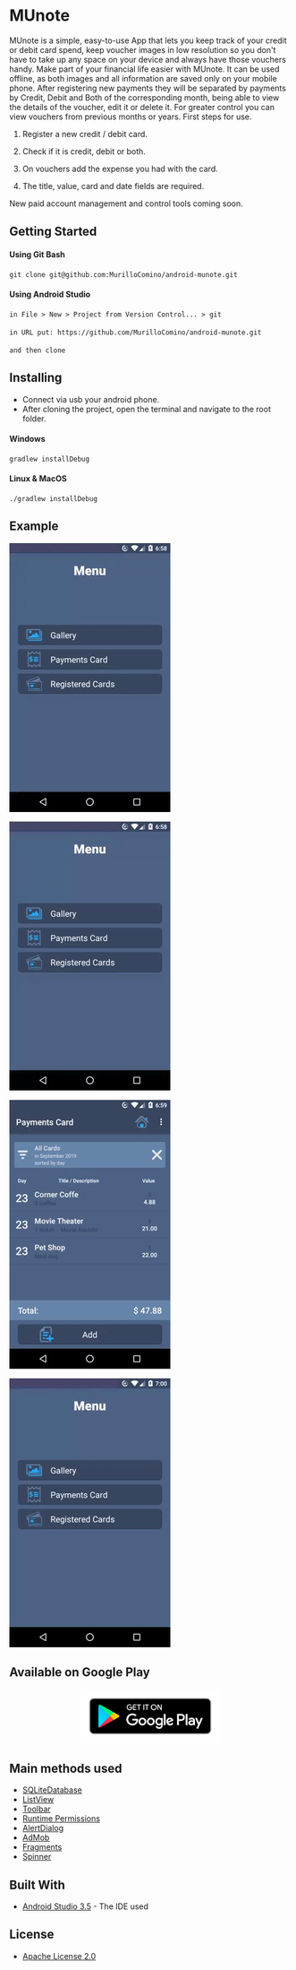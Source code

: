 # MUnote

MUnote is a simple, easy-to-use App that lets you keep track of your credit or debit card spend, keep voucher images in low resolution so you don't have to take up any space on your device and always have those vouchers handy. Make part of your financial life easier with MUnote. It can be used offline, as both images and all information are saved only on your mobile phone. After registering new payments they will be separated by payments by Credit, Debit and Both of the corresponding month, being able to view the details of the voucher, edit it or delete it. For greater control you can view vouchers from previous months or years. First steps for use.

1. Register a new credit / debit card.

2. Check if it is credit, debit or both.

3. On vouchers add the expense you had with the card.

4. The title, value, card and date fields are required.

New paid account management and control tools coming soon.

## Getting Started
#### Using Git Bash
```
git clone git@github.com:MurilloComino/android-munote.git
```

#### Using Android Studio
```
in File > New > Project from Version Control... > git

in URL put: https://github.com/MurilloComino/android-munote.git

and then clone
```

## Installing
* Connect via usb your android phone.
* After cloning the project, open the terminal and navigate to the root folder.

#### Windows
````
gradlew installDebug
````
#### Linux & MacOS
````
./gradlew installDebug
````

## Example
![](resources/1.gif)

![](resources/2.gif)

![](resources/3.gif)

![](resources/4.gif)

## Available on Google Play

<div align="center">
<a href="https://play.google.com/store/apps/details?id=com.onimus.munote"><img src="resources/google.png" alt="google" width="250"></a>
</div>


## Main methods used
- [SQLiteDatabase](https://developer.android.com/reference/android/database/sqlite/SQLiteDatabase)
- [ListView](https://developer.android.com/reference/android/widget/ListView)
- [Toolbar](https://developer.android.com/reference/android/widget/Toolbar)
- [Runtime Permissions](https://developer.android.com/guide/topics/permissions/overview)
- [AlertDialog](https://developer.android.com/reference/android/app/AlertDialog)
- [AdMob](https://developer.android.com/distribute/best-practices/earn/show-ads-admob)
- [Fragments](https://developer.android.com/reference/android/support/v4/app/Fragment.html)
- [Spinner](https://developer.android.com/reference/android/widget/Spinner)



## Built With

* [Android Studio 3.5](https://developer.android.com/studio) - The IDE used

## License

* [Apache License 2.0](LICENSE.md)